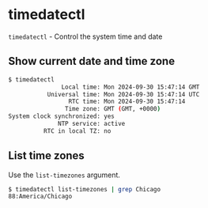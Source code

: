 # timedatectl

`timedatectl` - Control the system time and date


## Show current date and time zone
```bash
$ timedatectl
               Local time: Mon 2024-09-30 15:47:14 GMT
           Universal time: Mon 2024-09-30 15:47:14 UTC
                 RTC time: Mon 2024-09-30 15:47:14
                Time zone: GMT (GMT, +0000)
System clock synchronized: yes
              NTP service: active
          RTC in local TZ: no
```

## List time zones
Use the `list-timezones` argument.
```bash
$ timedatectl list-timezones | grep Chicago
88:America/Chicago
```
